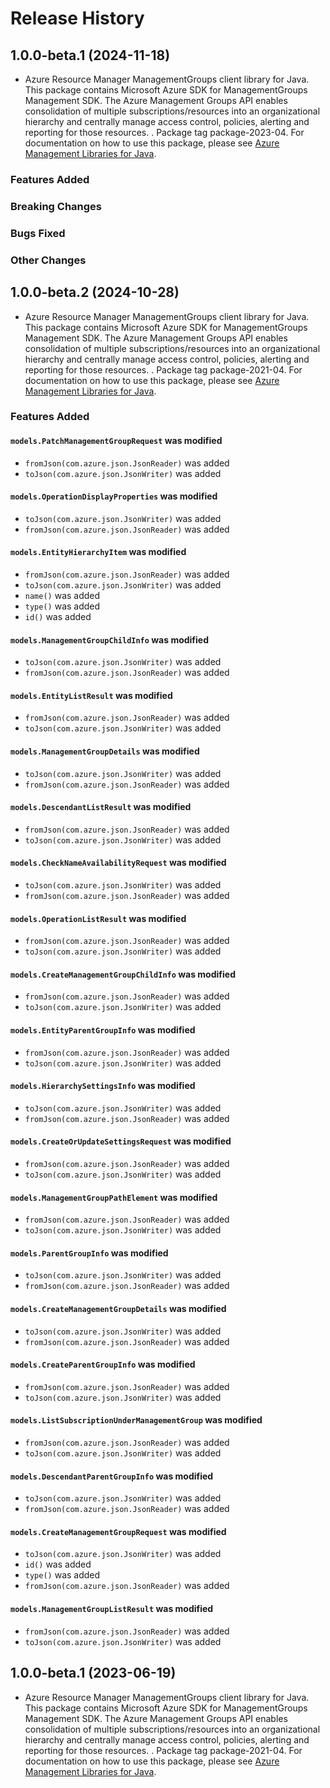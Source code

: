 # Release History

## 1.0.0-beta.1 (2024-11-18)

- Azure Resource Manager ManagementGroups client library for Java. This package contains Microsoft Azure SDK for ManagementGroups Management SDK. The Azure Management Groups API enables consolidation of multiple 
subscriptions/resources into an organizational hierarchy and centrally 
manage access control, policies, alerting and reporting for those resources.
. Package tag package-2023-04. For documentation on how to use this package, please see [Azure Management Libraries for Java](https://aka.ms/azsdk/java/mgmt).

### Features Added

### Breaking Changes

### Bugs Fixed

### Other Changes

## 1.0.0-beta.2 (2024-10-28)

- Azure Resource Manager ManagementGroups client library for Java. This package contains Microsoft Azure SDK for ManagementGroups Management SDK. The Azure Management Groups API enables consolidation of multiple 
subscriptions/resources into an organizational hierarchy and centrally 
manage access control, policies, alerting and reporting for those resources.
. Package tag package-2021-04. For documentation on how to use this package, please see [Azure Management Libraries for Java](https://aka.ms/azsdk/java/mgmt).

### Features Added

#### `models.PatchManagementGroupRequest` was modified

* `fromJson(com.azure.json.JsonReader)` was added
* `toJson(com.azure.json.JsonWriter)` was added

#### `models.OperationDisplayProperties` was modified

* `toJson(com.azure.json.JsonWriter)` was added
* `fromJson(com.azure.json.JsonReader)` was added

#### `models.EntityHierarchyItem` was modified

* `fromJson(com.azure.json.JsonReader)` was added
* `toJson(com.azure.json.JsonWriter)` was added
* `name()` was added
* `type()` was added
* `id()` was added

#### `models.ManagementGroupChildInfo` was modified

* `toJson(com.azure.json.JsonWriter)` was added
* `fromJson(com.azure.json.JsonReader)` was added

#### `models.EntityListResult` was modified

* `fromJson(com.azure.json.JsonReader)` was added
* `toJson(com.azure.json.JsonWriter)` was added

#### `models.ManagementGroupDetails` was modified

* `toJson(com.azure.json.JsonWriter)` was added
* `fromJson(com.azure.json.JsonReader)` was added

#### `models.DescendantListResult` was modified

* `fromJson(com.azure.json.JsonReader)` was added
* `toJson(com.azure.json.JsonWriter)` was added

#### `models.CheckNameAvailabilityRequest` was modified

* `toJson(com.azure.json.JsonWriter)` was added
* `fromJson(com.azure.json.JsonReader)` was added

#### `models.OperationListResult` was modified

* `fromJson(com.azure.json.JsonReader)` was added
* `toJson(com.azure.json.JsonWriter)` was added

#### `models.CreateManagementGroupChildInfo` was modified

* `fromJson(com.azure.json.JsonReader)` was added
* `toJson(com.azure.json.JsonWriter)` was added

#### `models.EntityParentGroupInfo` was modified

* `fromJson(com.azure.json.JsonReader)` was added
* `toJson(com.azure.json.JsonWriter)` was added

#### `models.HierarchySettingsInfo` was modified

* `toJson(com.azure.json.JsonWriter)` was added
* `fromJson(com.azure.json.JsonReader)` was added

#### `models.CreateOrUpdateSettingsRequest` was modified

* `fromJson(com.azure.json.JsonReader)` was added
* `toJson(com.azure.json.JsonWriter)` was added

#### `models.ManagementGroupPathElement` was modified

* `fromJson(com.azure.json.JsonReader)` was added
* `toJson(com.azure.json.JsonWriter)` was added

#### `models.ParentGroupInfo` was modified

* `toJson(com.azure.json.JsonWriter)` was added
* `fromJson(com.azure.json.JsonReader)` was added

#### `models.CreateManagementGroupDetails` was modified

* `toJson(com.azure.json.JsonWriter)` was added
* `fromJson(com.azure.json.JsonReader)` was added

#### `models.CreateParentGroupInfo` was modified

* `fromJson(com.azure.json.JsonReader)` was added
* `toJson(com.azure.json.JsonWriter)` was added

#### `models.ListSubscriptionUnderManagementGroup` was modified

* `fromJson(com.azure.json.JsonReader)` was added
* `toJson(com.azure.json.JsonWriter)` was added

#### `models.DescendantParentGroupInfo` was modified

* `toJson(com.azure.json.JsonWriter)` was added
* `fromJson(com.azure.json.JsonReader)` was added

#### `models.CreateManagementGroupRequest` was modified

* `toJson(com.azure.json.JsonWriter)` was added
* `id()` was added
* `type()` was added
* `fromJson(com.azure.json.JsonReader)` was added

#### `models.ManagementGroupListResult` was modified

* `fromJson(com.azure.json.JsonReader)` was added
* `toJson(com.azure.json.JsonWriter)` was added

## 1.0.0-beta.1 (2023-06-19)

- Azure Resource Manager ManagementGroups client library for Java. This package contains Microsoft Azure SDK for ManagementGroups Management SDK. The Azure Management Groups API enables consolidation of multiple 
subscriptions/resources into an organizational hierarchy and centrally 
manage access control, policies, alerting and reporting for those resources.
. Package tag package-2021-04. For documentation on how to use this package, please see [Azure Management Libraries for Java](https://aka.ms/azsdk/java/mgmt).
